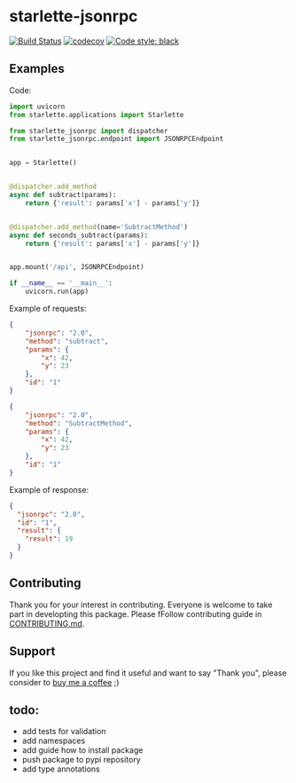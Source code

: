 # starlette-jsonrpc

[![Build Status](https://travis-ci.com/kdebowski/starlette-jsonrpc.svg?token=JXg8SCx8Y9Ybz183mTgo&branch=master)](https://travis-ci.com/kdebowski/starlette-jsonrpc)
[![codecov](https://codecov.io/gh/kdebowski/starlette-jsonrpc/branch/master/graph/badge.svg?token=3DkWshhv8x)](https://codecov.io/gh/kdebowski/starlette-jsonrpc)
[![Code style: black](https://img.shields.io/badge/code%20style-black-000000.svg)](https://github.com/ambv/black)

## Examples

Code:
```python
import uvicorn
from starlette.applications import Starlette

from starlette_jsonrpc import dispatcher
from starlette_jsonrpc.endpoint import JSONRPCEndpoint


app = Starlette()


@dispatcher.add_method
async def subtract(params):
    return {'result': params['x'] - params['y']}


@dispatcher.add_method(name='SubtractMethod')
async def seconds_subtract(params):
    return {'result': params['x'] - params['y']}


app.mount('/api', JSONRPCEndpoint)

if __name__ == '__main__':
    uvicorn.run(app)
```

Example of requests:

```json
{
	"jsonrpc": "2.0",
	"method": "subtract",
	"params": {
		"x": 42, 
		"y": 23
	},
	"id": "1"
}
```

```json
{
	"jsonrpc": "2.0",
	"method": "SubtractMethod",
	"params": {
		"x": 42, 
		"y": 23
	},
	"id": "1"
}
```

Example of response:

```json
{
  "jsonrpc": "2.0",
  "id": "1",
  "result": {
    "result": 19
  }
}
```

## Contributing

Thank you for your interest in contributing. Everyone is welcome to take part in developting this package. Please fFollow contributing guide in [CONTRIBUTING.md](https://github.com/kdebowski/starlette-jsonrpc/blob/master/CONTRIBUTING.md).

## Support

If you like this project and find it useful and want to say "Thank you", please consider to [buy me a coffee](https://buymeacoff.ee/zRWISPHo0) ;)

## todo:
* add tests for validation
* add namespaces
* add guide how to install package
* push package to pypi repository
* add type annotations